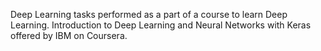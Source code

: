 Deep Learning tasks performed as a part of a course to learn Deep Learning.
Introduction to Deep Learning and Neural Networks with Keras offered by IBM on Coursera.
